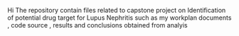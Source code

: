 Hi 
The repository contain files related to capstone project on Identification of potential drug target for Lupus Nephritis such as my workplan documents , code source , results and conclusions obtained from analyis
